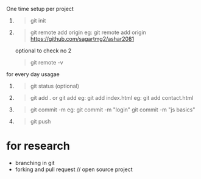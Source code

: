 <!--
    toggle terminal in vscod 
    ctrl + `  or   ctrl + j
 -->

One time setup per project
1. > git init 
2. > git remote add origin <git url>
    eg:
    > git remote add origin https://github.com/sagartmg2/ashar2081

    optional to check no 2
    > git remote -v


for every day usagae
1. > git status  (optional)
2. > git add .
    or
    git add <filename>
    eg: git add index.html
    eg: git add contact.html
3. > git commit -m <commit msg>
    eg: 
    > git commit -m "login"
    > git commit -m "js basics"
4. > git push


# for research
 - branching in git
 - forking and pull request  // open source project
